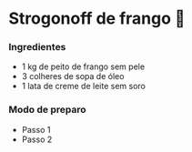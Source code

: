 # Strogonoff de frango :chicken:

### Ingredientes

 - 1 kg de peito de frango sem pele
 - 3 colheres de sopa de óleo
 - 1 lata de creme de leite sem soro

### Modo de preparo

 - Passo 1
 - Passo 2






